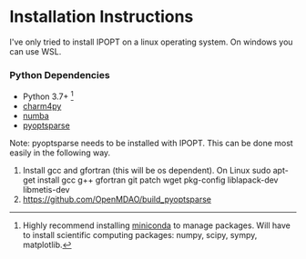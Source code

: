 # Installation Instructions

I've only tried to install IPOPT on a linux operating system.  On windows you can use WSL.

### Python Dependencies
- Python 3.7+ [^1]
- [charm4py](https://charm4py.readthedocs.io/en/latest/install.html)
- [numba](https://numba.readthedocs.io/en/stable/user/installing.html)
- [pyoptsparse](https://mdolab-pyoptsparse.readthedocs-hosted.com/en/latest/install.html#)

Note: pyoptsparse needs to be installed with IPOPT.  This can be done most easily in the 
following way.
1. Install gcc and gfortran (this will be os dependent).  On Linux sudo apt-get install gcc g++ gfortran git patch wget pkg-config liblapack-dev libmetis-dev
2. https://github.com/OpenMDAO/build_pyoptsparse






[^1]: Highly recommend installing [miniconda](https://docs.conda.io/en/latest/miniconda.html) to manage packages.  Will have to install scientific computing packages: numpy, scipy, sympy, matplotlib.